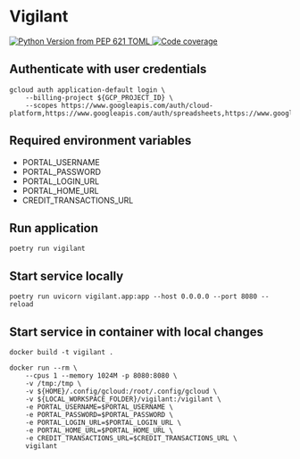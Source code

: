 # Vigilant

<p align="left">
    <a href="https://www.python.org/doc/versions/" target="_blank">
        <img
            alt="Python Version from PEP 621 TOML"
            src="https://img.shields.io/python/required-version-toml?tomlFilePath=https%3A%2F%2Fraw.githubusercontent.com%2Fgcornejov%2Fvigilant%2Fmain%2Fpyproject.toml&logo=Python&labelColor=ffde57&color=4584b6"
            alt="Python version"
        />
    </a>
    <a href="https://codecov.io/gh/gcornejov/vigilant">
        <img
            src="https://codecov.io/gh/gcornejov/vigilant/graph/badge.svg?token=VIWE3BIDB3"
            alt="Code coverage"
        />
    </a>
</p>

## Authenticate with user credentials

```shell
gcloud auth application-default login \
    --billing-project ${GCP_PROJECT_ID} \
    --scopes https://www.googleapis.com/auth/cloud-platform,https://www.googleapis.com/auth/spreadsheets,https://www.googleapis.com/auth/drive
```

## Required environment variables

- PORTAL_USERNAME
- PORTAL_PASSWORD
- PORTAL_LOGIN_URL
- PORTAL_HOME_URL
- CREDIT_TRANSACTIONS_URL

## Run application

```shell
poetry run vigilant
```

## Start service locally

```shell
poetry run uvicorn vigilant.app:app --host 0.0.0.0 --port 8080 --reload
```

## Start service in container with local changes

```shell
docker build -t vigilant .

docker run --rm \
    --cpus 1 --memory 1024M -p 8080:8080 \
    -v /tmp:/tmp \
    -v ${HOME}/.config/gcloud:/root/.config/gcloud \
    -v ${LOCAL_WORKSPACE_FOLDER}/vigilant:/vigilant \
    -e PORTAL_USERNAME=$PORTAL_USERNAME \
    -e PORTAL_PASSWORD=$PORTAL_PASSWORD \
    -e PORTAL_LOGIN_URL=$PORTAL_LOGIN_URL \
    -e PORTAL_HOME_URL=$PORTAL_HOME_URL \
    -e CREDIT_TRANSACTIONS_URL=$CREDIT_TRANSACTIONS_URL \
    vigilant
```
